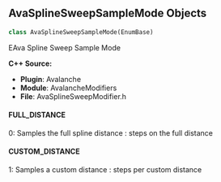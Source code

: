 ## AvaSplineSweepSampleMode Objects

```python
class AvaSplineSweepSampleMode(EnumBase)
```

EAva Spline Sweep Sample Mode

**C++ Source:**

- **Plugin**: Avalanche
- **Module**: AvalancheModifiers
- **File**: AvaSplineSweepModifier.h

<a id="unreal.AvaSplineSweepSampleMode.FULL_DISTANCE"></a>

#### FULL_DISTANCE

0: Samples the full spline distance : steps on the full distance

<a id="unreal.AvaSplineSweepSampleMode.CUSTOM_DISTANCE"></a>

#### CUSTOM_DISTANCE

1: Samples a custom distance : steps per custom distance

<a id="unreal.AvaSubdivisionType"></a>